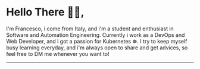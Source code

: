 # Hello There 👋🏼,

I'm Francesco, i come from Italy, and i'm a student and enthusiast in Software and Automation Engineering. Currently i work as a DevOps and Web Developer, and i got a passion for Kubernetes ☸️. I try to keep myself busy learning everyday, and i'm always open to share and get advices, so feel free to DM me whenever you want to! 

---


